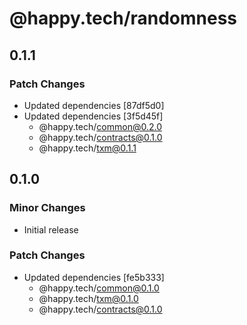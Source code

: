 # @happy.tech/randomness

## 0.1.1

### Patch Changes

- Updated dependencies [87df5d0]
- Updated dependencies [3f5d45f]
  - @happy.tech/common@0.2.0
  - @happy.tech/contracts@0.1.0
  - @happy.tech/txm@0.1.1

## 0.1.0

### Minor Changes

- Initial release

### Patch Changes

- Updated dependencies [fe5b333]
  - @happy.tech/common@0.1.0
  - @happy.tech/txm@0.1.0
  - @happy.tech/contracts@0.1.0
